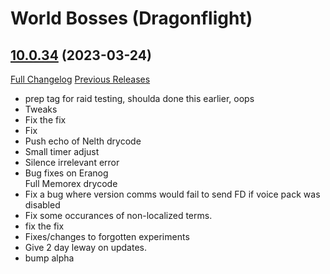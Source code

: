 # <DBM> World Bosses (Dragonflight)

## [10.0.34](https://github.com/DeadlyBossMods/DBM-Retail/tree/10.0.34) (2023-03-24)
[Full Changelog](https://github.com/DeadlyBossMods/DBM-Retail/compare/10.0.33...10.0.34) [Previous Releases](https://github.com/DeadlyBossMods/DBM-Retail/releases)

- prep tag for raid testing, shoulda done this earlier, oops  
- Tweaks  
- Fix the fix  
- Fix  
- Push echo of Nelth drycode  
- Small timer adjust  
- Silence irrelevant error  
- Bug fixes on Eranog  
    Full Memorex drycode  
- Fix a bug where version comms would fail to send FD if voice pack was disabled  
- Fix some occurances of non-localized terms.  
- fix the fix  
- Fixes/changes to forgotten experiments  
- Give 2 day leway on updates.  
- bump alpha  
